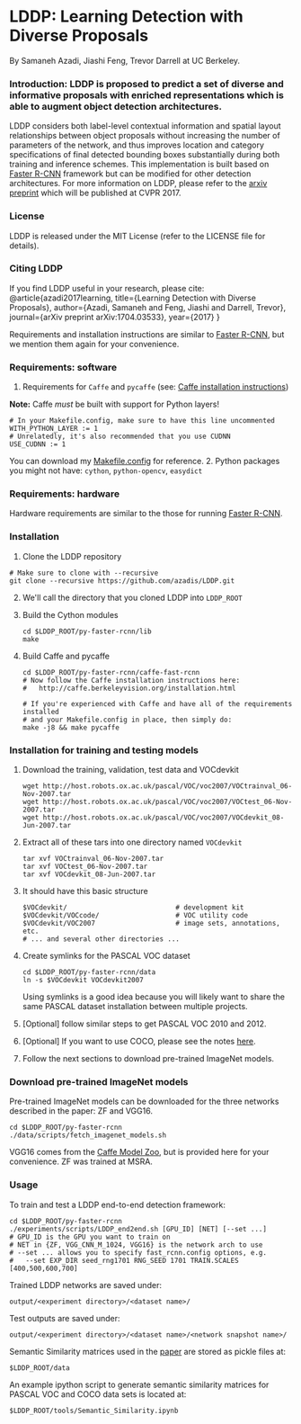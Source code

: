 # LDDP: Learning Detection with Diverse Proposals

By Samaneh Azadi, Jiashi Feng, Trevor Darrell at UC Berkeley.

### Introduction: LDDP is proposed to predict a set of diverse and informative proposals with enriched representations which is able to augment object detection architectures. 
LDDP considers both label-level contextual information and spatial layout relationships between object proposals without increasing the number of parameters of the network, and thus improves location and category specifications of final detected bounding boxes substantially during both training and inference schemes.
This implementation is built based on [Faster R-CNN](https://github.com/rbgirshick/py-faster-rcnn) framework but can be modified for other detection architectures.
For more information on LDDP, please refer to the [arxiv preprint](https://arxiv.org/pdf/1704.03533.pdf) which will be published at CVPR 2017. 

### License
LDDP is released under the MIT License (refer to the LICENSE file for details).

### Citing LDDP 
If you find LDDP useful in your research, please cite:
	@article{azadi2017learning,
	  title={Learning Detection with Diverse Proposals},
	  author={Azadi, Samaneh and Feng, Jiashi and Darrell, Trevor},
	  journal={arXiv preprint arXiv:1704.03533},
	  year={2017}
	} 

Requirements and installation instructions are similar to [Faster R-CNN](https://github.com/rbgirshick/py-faster-rcnn), but we mention them again for your convenience.
	
### Requirements: software

1. Requirements for `Caffe` and `pycaffe` (see: [Caffe installation instructions](http://caffe.berkeleyvision.org/installation.html))

  **Note:** Caffe *must* be built with support for Python layers!

  ```make
  # In your Makefile.config, make sure to have this line uncommented
  WITH_PYTHON_LAYER := 1
  # Unrelatedly, it's also recommended that you use CUDNN
  USE_CUDNN := 1
  ```
  You can download my [Makefile.config](https://people.eecs.berkeley.edu/~sazadi/LDDP/Makefile.config) for reference.
2. Python packages you might not have: `cython`, `python-opencv`, `easydict`

### Requirements: hardware
Hardware requirements are similar to the those for running [Faster R-CNN](https://github.com/rbgirshick/py-faster-rcnn/blob/96dc9f1dea3087474d6da5a98879072901ee9bf9/README.md#requirements-hardware).

### Installation

1. Clone the LDDP repository
  ```Shell
  # Make sure to clone with --recursive
  git clone --recursive https://github.com/azadis/LDDP.git
  ```

2. We'll call the directory that you cloned LDDP into `LDDP_ROOT`


3. Build the Cython modules
    ```Shell
    cd $LDDP_ROOT/py-faster-rcnn/lib
    make
    ```

4. Build Caffe and pycaffe
    ```Shell
    cd $LDDP_ROOT/py-faster-rcnn/caffe-fast-rcnn
    # Now follow the Caffe installation instructions here:
    #   http://caffe.berkeleyvision.org/installation.html

    # If you're experienced with Caffe and have all of the requirements installed
    # and your Makefile.config in place, then simply do:
    make -j8 && make pycaffe
    ```
### Installation for training and testing models
1. Download the training, validation, test data and VOCdevkit

	```Shell
	wget http://host.robots.ox.ac.uk/pascal/VOC/voc2007/VOCtrainval_06-Nov-2007.tar
	wget http://host.robots.ox.ac.uk/pascal/VOC/voc2007/VOCtest_06-Nov-2007.tar
	wget http://host.robots.ox.ac.uk/pascal/VOC/voc2007/VOCdevkit_08-Jun-2007.tar
	```

2. Extract all of these tars into one directory named `VOCdevkit`

	```Shell
	tar xvf VOCtrainval_06-Nov-2007.tar
	tar xvf VOCtest_06-Nov-2007.tar
	tar xvf VOCdevkit_08-Jun-2007.tar
	```

3. It should have this basic structure

	```Shell
  	$VOCdevkit/                           # development kit
  	$VOCdevkit/VOCcode/                   # VOC utility code
  	$VOCdevkit/VOC2007                    # image sets, annotations, etc.
  	# ... and several other directories ...
  	```

4. Create symlinks for the PASCAL VOC dataset

	```Shell
    cd $LDDP_ROOT/py-faster-rcnn/data
    ln -s $VOCdevkit VOCdevkit2007
    ```
    Using symlinks is a good idea because you will likely want to share the same PASCAL dataset installation between multiple projects.
5. [Optional] follow similar steps to get PASCAL VOC 2010 and 2012.
6. [Optional] If you want to use COCO, please see the notes [here](https://github.com/rbgirshick/py-faster-rcnn/blob/96dc9f1dea3087474d6da5a98879072901ee9bf9/data/README.md).
7. Follow the next sections to download pre-trained ImageNet models.

### Download pre-trained ImageNet models

Pre-trained ImageNet models can be downloaded for the three networks described in the paper: ZF and VGG16.

```Shell
cd $LDDP_ROOT/py-faster-rcnn
./data/scripts/fetch_imagenet_models.sh
```
VGG16 comes from the [Caffe Model Zoo](https://github.com/BVLC/caffe/wiki/Model-Zoo), but is provided here for your convenience.
ZF was trained at MSRA.

### Usage
To train and test a LDDP end-to-end detection framework:
```Shell
cd $LDDP_ROOT/py-faster-rcnn
./experiments/scripts/LDDP_end2end.sh [GPU_ID] [NET] [--set ...]
# GPU_ID is the GPU you want to train on
# NET in {ZF, VGG_CNN_M_1024, VGG16} is the network arch to use
# --set ... allows you to specify fast_rcnn.config options, e.g.
#   --set EXP_DIR seed_rng1701 RNG_SEED 1701 TRAIN.SCALES [400,500,600,700]
```

Trained LDDP networks are saved under:

```
output/<experiment directory>/<dataset name>/
```

Test outputs are saved under:

```
output/<experiment directory>/<dataset name>/<network snapshot name>/
```

Semantic Similarity matrices used in the [paper](https://arxiv.org/pdf/1704.03533.pdf) are stored as pickle files at:
```Shell
$LDDP_ROOT/data
```
An example ipython script to generate semantic similarity matrices for PASCAL VOC and COCO data sets is located at:

```Shell
$LDDP_ROOT/tools/Semantic_Similarity.ipynb
```











 
